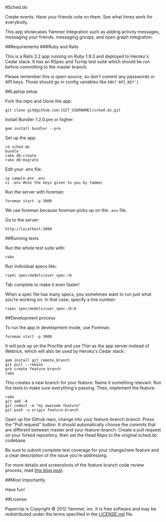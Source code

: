 #Sched.do

Create events. Have your friends vote on them. See what times work for
everybody.

This app showcases Yammer integration such as adding activity messages,
messaging your friends, messaging groups, and open graph integration.

##Requirements
###Ruby and Rails

This is a Rails 3.2 app running on Ruby 1.9.3 and deployed to Heroku's Cedar
stack. It has an RSpec and Turnip test suite which should be run before
committing to the master branch.

Please remember this is open-source, so don't commit any passwords or API keys.
Those should go in config variables like `ENV['API_KEY']`.


##Laptop setup

Fork the repo and clone the app:

    git clone git@github.com:[GIT_USERNAME]/sched.do.git


Install Bundler 1.2.0.pre or higher:

    gem install bundler --pre

Set up the app:

    cd sched-do
    bundle
    rake db:create
    rake db:migrate

Edit your .env file:

    cp sample.env .env
    vi .env #Use the keys given to you by Yammer

Run the server with foreman:

    foreman start -p 3000

We use foreman because foreman picks up on the `.env` file.

Go to the server:

    http://localhost:3000

##Running tests

Run the whole test suite with:

    rake

Run individual specs like:

    rspec spec/models/user_spec.rb

Tab complete to make it even faster!

When a spec file has many specs, you sometimes want to run just what you're
working on. In that case, specify a line number:

    rspec spec/models/user_spec.rb:8

##Development process

To run the app in development mode, use Foreman.

    foreman start -p 3000

It will pick up on the Procfile and use Thin as the app server instead of
Webrick, which will also be used by Heroku's Cedar stack.

    gem install git_remote_branch
    git pull --rebase
    grb create feature-branch
    rake

This creates a new branch for your feature. Name it something relevant. Run the
tests to make sure everything's passing. Then, implement the feature.

    rake
    git add -A
    git commit -m "my awesome feature"
    git push -u origin feature-branch

Open up the Github repo, change into your feature-branch branch. Press the "Pull
request" button. It should automatically choose the commits that are different
between master and your feature-branch. Create a pull request on your forked
repository, then set the Head Repo to the original sched.do codebase.

Be sure to submit complete test coverage for your change/new feature and a clear
description of the issue you're addressing.

For more details and screenshots of the feature branch code review process,
read [this blog post](http://robots.thoughtbot.com/post/2831837714/feature-branch-code-reviews).

##Most importantly


Have fun!


##License

Paperclip is Copyright © 2012 Yammer, inc. It is free software and may be
redistributed under the terms specified in the [LICENSE.md](https://github.com/thoughtbot/paperclip/blob/master/LICENSE.md) file.
